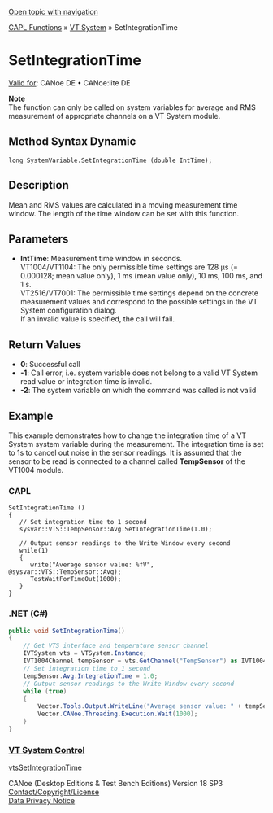 [Open topic with navigation](../../../../../CANoeDEFamily.htm#Topics/CAPLFunctions/VTSystem/Functions/CAPLfunctionVTSSetIntegrationTime.md)

[CAPL Functions](../../CAPLfunctions.md) » [VT System](../CAPLfunctionsVTSystemOverview.md) » SetIntegrationTime

# SetIntegrationTime

[Valid for](../../../Shared/FeatureAvailability.md): CANoe DE • CANoe:lite DE

**Note**  
The function can only be called on system variables for average and RMS measurement of appropriate channels on a VT System module.

## Method Syntax Dynamic

```plaintext
long SystemVariable.SetIntegrationTime (double IntTime);
```

## Description

Mean and RMS values are calculated in a moving measurement time window. The length of the time window can be set with this function.

## Parameters

- **IntTime**: Measurement time window in seconds.  
  VT1004/VT1104: The only permissible time settings are 128 µs (= 0.000128; mean value only), 1 ms (mean value only), 10 ms, 100 ms, and 1 s.  
  VT2516/VT7001: The permissible time settings depend on the concrete measurement values and correspond to the possible settings in the VT System configuration dialog.  
  If an invalid value is specified, the call will fail.

## Return Values

- **0**: Successful call
- **-1**: Call error, i.e. system variable does not belong to a valid VT System read value or integration time is invalid.
- **-2**: The system variable on which the command was called is not valid

## Example

This example demonstrates how to change the integration time of a VT System system variable during the measurement. The integration time is set to 1s to cancel out noise in the sensor readings. It is assumed that the sensor to be read is connected to a channel called **TempSensor** of the VT1004 module.

### CAPL

```plaintext
SetIntegrationTime ()
{
   // Set integration time to 1 second
   sysvar::VTS::TempSensor::Avg.SetIntegrationTime(1.0);

   // Output sensor readings to the Write Window every second
   while(1)
   {
      write("Average sensor value: %fV", @sysvar::VTS::TempSensor::Avg);
      TestWaitForTimeOut(1000);
   }
}
```

### .NET (C#)

```csharp
public void SetIntegrationTime()
{
    // Get VTS interface and temperature sensor channel
    IVTSystem vts = VTSystem.Instance;
    IVT1004Channel tempSensor = vts.GetChannel("TempSensor") as IVT1004Channel;
    // Set integration time to 1 second
    tempSensor.Avg.IntegrationTime = 1.0;
    // Output sensor readings to the Write Window every second
    while (true)
    {
        Vector.Tools.Output.WriteLine("Average sensor value: " + tempSensor.Avg.Value.ToString() + "V");
        Vector.CANoe.Threading.Execution.Wait(1000);
    }
}
```

### [VT System Control](../../../CANoeCANalyzer/VTSystem/VTSystemControl/VTSControl.md)

[vtsSetIntegrationTime](CAPLfunctionVTSvtsSetIntegrationTime.md)

CANoe (Desktop Editions & Test Bench Editions) Version 18 SP3  
[Contact/Copyright/License](../../../Shared/ContactCopyrightLicense.md)  
[Data Privacy Notice](https://www.vector.com/int/en/company/get-info/privacy-policy/)
